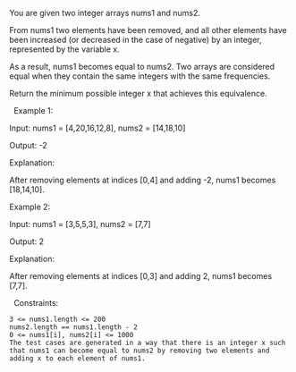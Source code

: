You are given two integer arrays nums1 and nums2.

From nums1 two elements have been removed, and all other elements have been increased (or decreased in the case of negative) by an integer, represented by the variable x.

As a result, nums1 becomes equal to nums2. Two arrays are considered equal when they contain the same integers with the same frequencies.

Return the minimum possible integer x that achieves this equivalence.

 
Example 1:


Input: nums1 = [4,20,16,12,8], nums2 = [14,18,10]

Output: -2

Explanation:

After removing elements at indices [0,4] and adding -2, nums1 becomes [18,14,10].


Example 2:


Input: nums1 = [3,5,5,3], nums2 = [7,7]

Output: 2

Explanation:

After removing elements at indices [0,3] and adding 2, nums1 becomes [7,7].


 
Constraints:


	3 <= nums1.length <= 200
	nums2.length == nums1.length - 2
	0 <= nums1[i], nums2[i] <= 1000
	The test cases are generated in a way that there is an integer x such that nums1 can become equal to nums2 by removing two elements and adding x to each element of nums1.

